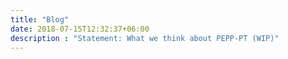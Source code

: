 ```yaml
---
title: "Blog"
date: 2018-07-15T12:32:37+06:00
description : "Statement: What we think about PEPP-PT (WIP)"
---
```

